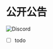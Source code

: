 # 公开公告

![Discord](https://img.shields.io/discord/1172326029252116561?logo=discord&logoColor=fff&label=%E5%A4%A4%E5%A4%9C%E8%AF%97%E7%A4%BE&labelColor=5662f6)

- [ ] todo
